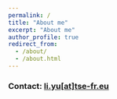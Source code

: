 ```yaml
---
permalink: /
title: "About me"
excerpt: "About me"
author_profile: true
redirect_from: 
  - /about/
  - /about.html
---
```




### Contact: [li.yu[at]tse-fr.eu](mailto:li.yu@tse-fr.eu)
